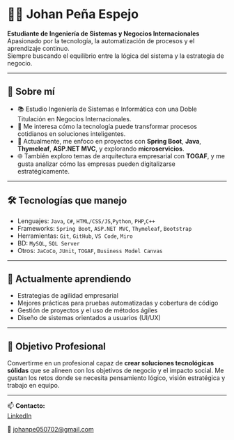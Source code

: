 # 👨‍💻 Johan Peña Espejo

**Estudiante de Ingeniería de Sistemas y Negocios Internacionales**  
Apasionado por la tecnología, la automatización de procesos y el aprendizaje continuo.  
Siempre buscando el equilibrio entre la lógica del sistema y la estrategia de negocio.  

---

## 🚀 Sobre mí

- 📚 Estudio Ingeniería de Sistemas e Informática con una Doble Titulación en Negocios Internacionales.
- 🧠 Me interesa cómo la tecnología puede transformar procesos cotidianos en soluciones inteligentes.
- 🔧 Actualmente, me enfoco en proyectos con **Spring Boot**, **Java**, **Thymeleaf**, **ASP.NET MVC**, y explorando **microservicios**.
- 🌐 También exploro temas de arquitectura empresarial con **TOGAF**, y me gusta analizar cómo las empresas pueden digitalizarse estratégicamente.

---

## 🛠️ Tecnologías que manejo

- Lenguajes: `Java`, `C#`, `HTML/CSS/JS`,`Python`, `PHP`,`C++` 
- Frameworks: `Spring Boot`, `ASP.NET MVC`, `Thymeleaf`, `Bootstrap`
- Herramientas: `Git`, `GitHub`, `VS Code`, `Miro`
- BD: `MySQL`, `SQL Server`
- Otros: `JaCoCo`, `JUnit`, `TOGAF`, `Business Model Canvas`

---

## 🌱 Actualmente aprendiendo

- Estrategias de agilidad empresarial
- Mejores prácticas para pruebas automatizadas y cobertura de código
- Gestión de proyectos y el uso de métodos ágiles
- Diseño de sistemas orientados a usuarios (UI/UX)

---

## 🎯 Objetivo Profesional

Convertirme en un profesional capaz de **crear soluciones tecnológicas sólidas** que se alineen con los objetivos de negocio y el impacto social. Me gustan los retos donde se necesita pensamiento lógico, visión estratégica y trabajo en equipo.

---

📫 **Contacto:**  
[LinkedIn](www.linkedin.com/in/johan-peña-espejo-72879425a) 

📧 johanpe050702@gmail.com 
